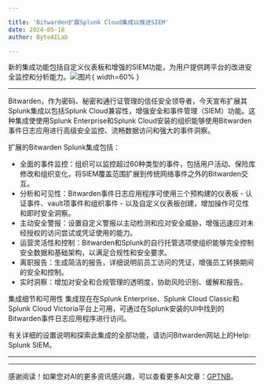 ```yaml
---

title: 'Bitwarden扩展Splunk Cloud集成以推进SIEM'
date: 2024-05-18
author: ByteAILab

---
```


新的集成功能包括自定义仪表板和增强的SIEM功能，为用户提供跨平台的改进安全监控和分析能力。![图片](https://ai-techpark.com/wp-content/uploads/2024/05/Bitwarden-1-960x540.jpg){ width=60% }

---


Bitwarden，作为密码、秘密和通行证管理的信任安全领导者，今天宣布扩展其Splunk集成以包括Splunk Cloud兼容性，增强安全和事件管理（SIEM）功能。这种集成使使用Splunk Enterprise和Splunk Cloud安装的组织能够使用Bitwarden事件日志应用进行高级安全监控、流畅数据访问和强大的事件洞察。

扩展的Bitwarden Splunk集成包括：
- 全面的事件监控：组织可以监控超过60种类型的事件，包括用户活动、保险库修改和组织变化，将SIEM覆盖范围扩展到传统网络事件之外的Bitwarden交互。
- 分析和可见性：Bitwarden事件日志应用程序可使用三个预构建的仪表板 - 认证事件、vault项事件和组织事件 - 以及自定义仪表板创建，增加操作可见性和即时安全洞察。
- 主动安全警报：设置自定义警报以主动检测和应对安全威胁，增强迅速应对未经授权的访问尝试或凭证使用的能力。
- 运营灵活性和控制：Bitwarden和Splunk的自行托管选项使组织能够完全控制安全数据和基础架构，以满足合规性和安全要求。
- 离职报告：生成简洁的报告，详细说明前员工访问的凭证，增强员工转换期间的安全和控制。
- 实时洞察：增加对安全和合规管理的透明度，协助风险识别、缓解和报告。

集成细节和可用性
集成现在在Splunk Enterprise、Splunk Cloud Classic和Splunk Cloud Victoria平台上可用，可通过在Splunk安装的UI中找到的Bitwarden事件日志应用程序进行访问。

有关详细的设置说明和探索此集成的全部功能，请访问Bitwarden网站上的Help: Splunk SIEM。

---
---
感谢阅读！如果您对AI的更多资讯感兴趣，可以查看更多AI文章：[GPTNB](https://gptnb.com)。